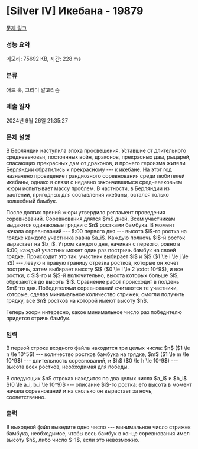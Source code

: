 # [Silver IV] Икебана - 19879 

[문제 링크](https://www.acmicpc.net/problem/19879) 

### 성능 요약

메모리: 75692 KB, 시간: 228 ms

### 분류

애드 혹, 그리디 알고리즘

### 제출 일자

2024년 9월 26일 21:35:27

### 문제 설명

<p>В Берляндии наступила эпоха просвещения. Уставшие от длительного средневековья, постоянных войн, драконов, прекрасных дам, рыцарей, спасающих прекрасных дам от драконов, и прочего героизма жители Берляндии обратились к прекрасному --- к икебане. На этот год назначено проведение грандиозного соревнования среди любителей икебаны, однако в связи с недавно закончившимся средневековьем жюри испытывает массу проблем. В частности, в Берляндии из растений, пригодных для составления икебаны, остался только волшебный бамбук.</p>

<p>После долгих прений жюри утвердило регламент проведения соревнований. Соревнования длятся $m$ дней. Всем участникам выдаются одинаковые грядки с $n$ ростками бамбука. В момент начала соревнований --- 5:00 первого дня --- высота $i$-го ростка на грядке каждого участника равна $a_i$. Каждую полночь $i$-й росток вырастает на $b_i$. Утром каждого дня, начиная с первого, ровно в 6:00, каждый участник может один раз постричь бамбук на своей грядке. Происходит это так: участник выбирает $i$ и $j$ ($1 \le i \le j \le n$) --- левую и правую границу отрезка ростков, которые он хочет постричь, затем выбирает высоту $l$ ($0 \le l \le 2 \cdot 10^9$), и все ростки, с $i$-го и $j$-й включительно, высота которых больше $l$, обрезаются до высоты $l$. Сравнение работ происходит в полдень $m$-го дня. Победителями соревнований считаются те участники, которые, сделав минимальное количество стрижек, смогли получить грядку, все $n$ ростков на которой имеют высоту $h$.</p>

<p>Теперь жюри интересно, какое минимальное число раз победителю придется стричь бамбук.</p>

### 입력 

 <p>В первой строке входного файла находится три целых числа: $n$ ($1 \le n \le 10^5$) --- количество ростков бамбука на грядке, $m$ ($1 \le m \le 10^9$) --- длительность соревнований, и $h$ ($0 \le h \le 10^9$) --- высота всех ростков, необходимая для победы.</p>

<p>В следующих $n$ строках находится по два целых числа $a_i$ и $b_i$ $(0 \le a_i, b_i \le 10^9)$ --- описание $i$-го ростка: его высота в момент начала соревнований и на сколько он вырастает за ночь, сооветственно.</p>

### 출력 

 <p>В выходной файл выведите одно число --- минимальное число стрижек бамбука, необходимое, чтобы весь бамбук в конце соревнования имел высоту $h$, либо число $-1$, если это невозможно.</p>


